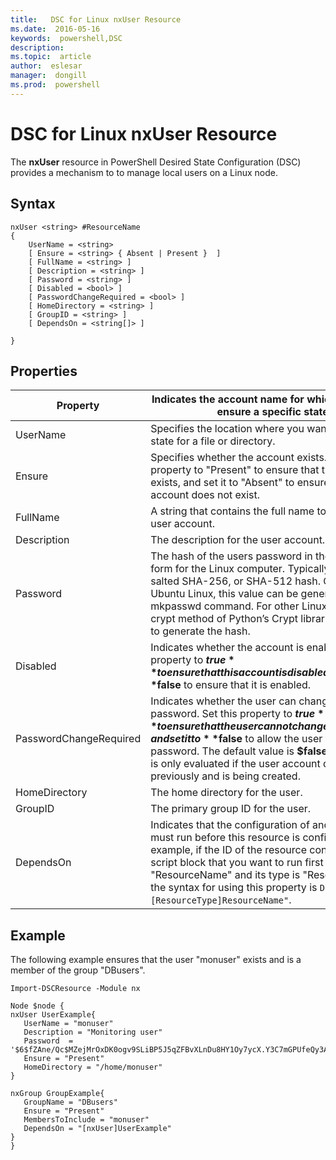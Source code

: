 ```yaml
---
title:   DSC for Linux nxUser Resource
ms.date:  2016-05-16
keywords:  powershell,DSC
description:  
ms.topic:  article
author:  eslesar
manager:  dongill
ms.prod:  powershell
---
```


# DSC for Linux nxUser Resource

The **nxUser** resource in PowerShell Desired State Configuration (DSC) provides a mechanism to to manage local users on a Linux node.

## Syntax

```
nxUser <string> #ResourceName
{
    UserName = <string>
    [ Ensure = <string> { Absent | Present }  ]
    [ FullName = <string> ]
    [ Description = <string> ]
    [ Password = <string> ]
    [ Disabled = <bool> ]
    [ PasswordChangeRequired = <bool> ]
    [ HomeDirectory = <string> ]
    [ GroupID = <string> ]
    [ DependsOn = <string[]> ]

}
```

## Properties

|  Property |  Indicates the account name for which you want to ensure a specific state. | 
|---|---|
| UserName| Specifies the location where you want to ensure the state for a file or directory.| 
| Ensure| Specifies whether the account exists. Set this property to "Present" to ensure that the account exists, and set it to "Absent" to ensure that the account does not exist.| 
| FullName| A string that contains the full name to use for the user account.| 
| Description| The description for the user account.| 
| Password| The hash of the users password in the appropriate form for the Linux computer. Typically, this is a salted SHA-256, or SHA-512 hash. On Debian and Ubuntu Linux, this value can be generated with the mkpasswd command. For other Linux distros, the crypt method of Python’s Crypt library can be used to generate the hash.| 
| Disabled| Indicates whether the account is enabled. Set this property to **$true** to ensure that this account is disabled, and set it to **$false** to ensure that it is enabled.| 
| PasswordChangeRequired| Indicates whether the user can change the password. Set this property to **$true** to ensure that the user cannot change the password, and set it to **$false** to allow the user to change the password. The default value is **$false**. This property is only evaluated if the user account did not exist previously and is being created.| 
| HomeDirectory| The home directory for the user.| 
| GroupID| The primary group ID for the user.| 
| DependsOn | Indicates that the configuration of another resource must run before this resource is configured. For example, if the ID of the resource configuration script block that you want to run first is "ResourceName" and its type is "ResourceType", the syntax for using this property is `DependsOn = "[ResourceType]ResourceName"`.| 

## Example

The following example ensures that the user "monuser" exists and is a member of the group "DBusers".

```
Import-DSCResource -Module nx 

Node $node {
nxUser UserExample{
   UserName = "monuser"
   Description = "Monitoring user"
   Password  =    '$6$fZAne/Qc$MZejMrOxDK0ogv9SLiBP5J5qZFBvXLnDu8HY1Oy7ycX.Y3C7mGPUfeQy3A82ev3zIabhDQnj2ayeuGn02CqE/0'
   Ensure = "Present"
   HomeDirectory = "/home/monuser"
}
 
nxGroup GroupExample{
   GroupName = "DBusers"
   Ensure = "Present"
   MembersToInclude = "monuser"
   DependsOn = "[nxUser]UserExample"            
}
}
```

